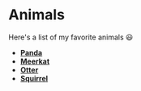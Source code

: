 # Animals

Here's a list of my favorite animals :smiley:

- [**Panda**](https://github.com/barrios2/animals/blob/main/panda.md)
- [**Meerkat**](https://github.com/barrios2/animals/blob/main/meerkat.md)
- [**Otter**](https://github.com/barrios2/animals/blob/main/otter.md)
- [**Squirrel**](https://github.com/barrios2/animals/blob/main/squirrel.md)
